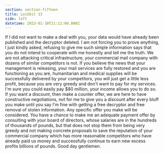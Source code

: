 ```yaml
---
section: section-fifteen
title: Lockbit 13
side: left
datetime: 2023-01-30T21:12:00.000Z
---
```

If I did not want to make a deal with you, your data would have already been published and the decryptor deleted. I am not forcing you to prove anything, I just kindly asked, refusing to give me such simple information says that you do not intend to cooperate with me honestly and tell me the truth. We are not attacking critical infrastructure, your commercial mail company with dozens of similar competitors is not. If you believe the news that your management is releasing, your mail services are fully restored and you are functioning as you are, humanitarian and medical supplies will be successfully delivered by your competitors, you will just get a little less profit, because you are very greedy and don't want to pay for my services. I'm sure you could easily pay $80 million, your income allows you to do so. If you want a discount, then make a counter offer, we are here to have constructive negotiations, not for me to give you a discount after every bluff you make until you say I'm fine with getting a free decryptor and free removal of stolen information. Any specific offer you make will be considered. You have a chance to make me an adequate payment offer by consulting with your board of directors, whose salaries are in the hundreds of thousands of pounds, but that does not stop them from being very greedy and not making concrete proposals to save the reputation of your commercial company which has more reasonable competitors who have already paid us money and successfully continue to earn new excess profits billions of pounds. Good day gentlemen.
